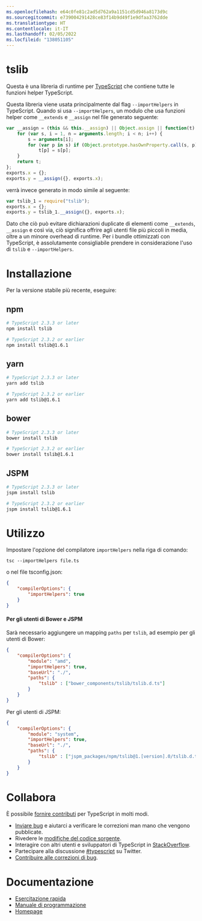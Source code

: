 ```yaml
---
ms.openlocfilehash: e64c0fe81c2ad5d762a9a1151cd5d946a8173d9c
ms.sourcegitcommit: e739004291428ce83f14b9d49f1e9dfaa3762dde
ms.translationtype: HT
ms.contentlocale: it-IT
ms.lasthandoff: 02/05/2022
ms.locfileid: "138051105"
---
```

# <a name="tslib"></a>tslib

Questa è una libreria di runtime per [TypeScript](http://www.typescriptlang.org/) che contiene tutte le funzioni helper TypeScript.

Questa libreria viene usata principalmente dal flag `--importHelpers` in TypeScript.
Quando si usa `--importHelpers`, un modulo che usa funzioni helper come `__extends` e `__assign` nel file generato seguente:

```ts
var __assign = (this && this.__assign) || Object.assign || function(t) {
    for (var s, i = 1, n = arguments.length; i < n; i++) {
        s = arguments[i];
        for (var p in s) if (Object.prototype.hasOwnProperty.call(s, p))
            t[p] = s[p];
    }
    return t;
};
exports.x = {};
exports.y = __assign({}, exports.x);

```

verrà invece generato in modo simile al seguente:

```ts
var tslib_1 = require("tslib");
exports.x = {};
exports.y = tslib_1.__assign({}, exports.x);
```

Dato che ciò può evitare dichiarazioni duplicate di elementi come `__extends`, `__assign` e così via, ciò significa offrire agli utenti file più piccoli in media, oltre a un minore overhead di runtime.
Per i bundle ottimizzati con TypeScript, è assolutamente consigliabile prendere in considerazione l'uso di `tslib` e `--importHelpers`.

# <a name="installing"></a>Installazione

Per la versione stabile più recente, eseguire:

## <a name="npm"></a>npm

```sh
# TypeScript 2.3.3 or later
npm install tslib

# TypeScript 2.3.2 or earlier
npm install tslib@1.6.1
```

## <a name="yarn"></a>yarn

```sh
# TypeScript 2.3.3 or later
yarn add tslib

# TypeScript 2.3.2 or earlier
yarn add tslib@1.6.1
```

## <a name="bower"></a>bower

```sh
# TypeScript 2.3.3 or later
bower install tslib

# TypeScript 2.3.2 or earlier
bower install tslib@1.6.1
```

## <a name="jspm"></a>JSPM

```sh
# TypeScript 2.3.3 or later
jspm install tslib

# TypeScript 2.3.2 or earlier
jspm install tslib@1.6.1
```

# <a name="usage"></a>Utilizzo

Impostare l'opzione del compilatore `importHelpers` nella riga di comando:

```
tsc --importHelpers file.ts
```

o nel file tsconfig.json:

```json
{
    "compilerOptions": {
        "importHelpers": true
    }
}
```

#### <a name="for-bower-and-jspm-users"></a>Per gli utenti di Bower e JSPM

Sarà necessario aggiungere un mapping `paths` per `tslib`, ad esempio per gli utenti di Bower:

```json
{
    "compilerOptions": {
        "module": "amd",
        "importHelpers": true,
        "baseUrl": "./",
        "paths": {
            "tslib" : ["bower_components/tslib/tslib.d.ts"]
        }
    }
}
```

Per gli utenti di JSPM:

```json
{
    "compilerOptions": {
        "module": "system",
        "importHelpers": true,
        "baseUrl": "./",
        "paths": {
            "tslib" : ["jspm_packages/npm/tslib@1.[version].0/tslib.d.ts"]
        }
    }
}
```


# <a name="contribute"></a>Collabora

È possibile [fornire contributi](https://github.com/Microsoft/TypeScript/blob/master/CONTRIBUTING.md) per TypeScript in molti modi.

* [Inviare bug](https://github.com/Microsoft/TypeScript/issues) e aiutarci a verificare le correzioni man mano che vengono pubblicate.
* Rivedere le [modifiche del codice sorgente](https://github.com/Microsoft/TypeScript/pulls).
* Interagire con altri utenti e sviluppatori di TypeScript in [StackOverflow](http://stackoverflow.com/questions/tagged/typescript).
* Partecipare alla discussione [#typescript](http://twitter.com/#!/search/realtime/%23typescript) su Twitter.
* [Contribuire alle correzioni di bug](https://github.com/Microsoft/TypeScript/blob/master/CONTRIBUTING.md).

# <a name="documentation"></a>Documentazione

* [Esercitazione rapida](http://www.typescriptlang.org/Tutorial)
* [Manuale di programmazione](http://www.typescriptlang.org/Handbook)
* [Homepage](http://www.typescriptlang.org/)
